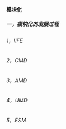 #### 模块化

##### 一，模块化的发展过程

###### 1，IIFE

###### 2，CMD

###### 3，AMD

###### 4，UMD

###### 5，ESM



